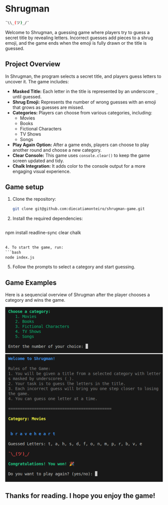 # Shrugman

```bash
¯\\_(ツ)_/¯
```

Welcome to Shrugman, a guessing game where players try to guess a secret title by revealing letters. Incorrect guesses add pieces to a shrug emoji, and the game ends when the emoji is fully drawn or the title is guessed.

## Project Overview

In Shrugman, the program selects a secret title, and players guess letters to uncover it. The game includes:

- **Masked Title:** Each letter in the title is represented by an underscore `_` until guessed.
- **Shrug Emoji:** Represents the number of wrong guesses with an emoji that grows as guesses are missed.
- **Categories:** Players can choose from various categories, including:
  - Movies
  - Books
  - Fictional Characters
  - TV Shows
  - Songs
- **Play Again Option:** After a game ends, players can choose to play another round and choose a new category.
- **Clear Console:** This game uses `console.clear()` to keep the game screen updated and tidy.
- **Chalk Integration:** It adds color to the console output for a more engaging visual experience.

## Game setup

1. Clone the repository:

   ```bash
   git clone git@github.com:diecatiamonteiro/shrugman-game.git
   ```

2. Install the required dependencies:

   ```bash
npm install readline-sync clear chalk
   ```

4. To start the game, run:
   ```bash
   node index.js
   ```
5. Follow the prompts to select a category and start guessing.

## Game Examples

Here is a sequencial overview of Shrugman after the player chooses a category and wins the game.

![game intro](img/game-intro.png)
![game-won](img/game-won.png)

## Thanks for reading. I hope you enjoy the game!
